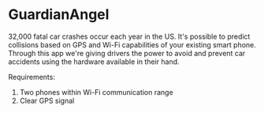 GuardianAngel
=============

32,000 fatal car crashes occur each year in the US. It's possible to predict collisions based on GPS and Wi-Fi capabilities of your existing smart phone. Through this app we're giving drivers the power to avoid and prevent car accidents using the hardware available in their hand.

Requirements: 
1) Two phones within Wi-Fi communication range
2) Clear GPS signal

